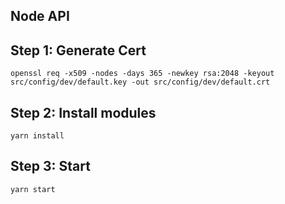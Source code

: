 ## Node API

## Step 1: Generate Cert
```
openssl req -x509 -nodes -days 365 -newkey rsa:2048 -keyout src/config/dev/default.key -out src/config/dev/default.crt
```

## Step 2: Install modules
```
yarn install
```

## Step 3: Start 
```
yarn start
```
